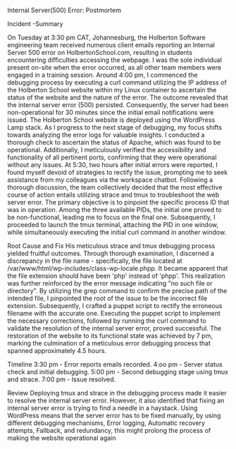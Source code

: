 Internal Server(500) Error: Postmortem


Incident -Summary

 On Tuesday at 3:30 pm CAT, Johannesburg, the Holberton Software engineering team received numerous client emails reporting an Internal Server 500 error on HolbertonSchool.com, resulting in students encountering difficulties accessing the webpage. I was the sole individual present on-site when the error occurred, as all other team members were engaged in a training session.
Around 4:00 pm, I commenced the debugging process by executing a curl command utilizing the IP address of the Holberton School website within my Linux container to ascertain the status of the website and the nature of the error. The outcome revealed that the internal server error (500) persisted. Consequently, the server had been non-operational for 30 minutes since the initial email notifications were issued. 
The Holberton School website is deployed using the WordPress Lamp stack. As I progress to the next stage of debugging, my focus shifts towards analyzing the error logs for valuable insights. I conducted a thorough check to ascertain the status of Apache, which was found to be operational. Additionally, I meticulously verified the accessibility and functionality of all pertinent ports, confirming that they were operational without any issues.
At 5:30, two hours after initial errors were reported, I found myself devoid of strategies to rectify the issue, prompting me to seek assistance from my colleagues via the workspace chatbot. Following a thorough discussion, the team collectively decided that the most effective course of action entails utilizing strace and tmux to troubleshoot the web server error. The primary objective is to pinpoint the specific process ID that was in operation. Among the three available PIDs, the initial one proved to be non-functional, leading me to focus on the final one. Subsequently, I proceeded to launch the tmux terminal, attaching the PID in one window, while simultaneously executing the initial curl command in another window.

Root Cause and Fix
His meticulous strace and tmux debugging process yielded fruitful outcomes. Through thorough examination, I discerned a discrepancy in the file name - specifically, the file located at /var/www/html/wp-includes/class-wp-locale.phpp. It became apparent that the file extension should have been 'php' instead of 'phpp'. This realization was further reinforced by the error message indicating "no such file or directory". By utilizing the grep command to confirm the precise path of the intended file, I pinpointed the root of the issue to be the incorrect file extension. Subsequently, I crafted a puppet script to rectify the erroneous filename with the accurate one. Executing the puppet script to implement the necessary corrections, followed by running the curl command to validate the resolution of the internal server error, proved successful.
The restoration of the website to its functional state was achieved by 7 pm, marking the culmination of a meticulous error debugging process that spanned approximately 4.5 hours.



Timeline
3:30 pm - Error reports emails recorded.
4:oo pm - Server status check and initial debugging.
5:00 pm - Second debugging stage using tmux and strace.
7:00 pm - Issue resolved.

Review
Deploying tmux and strace in the debugging process made it easier to resolve the internal server error. However, it also identified that fixing an internal server error is trying to find a needle in a haystack. Using WordPress means that the server error has to be fixed manually, by using different debugging mechanisms, Error logging, Automatic recovery attempts, Fallback, and redundancy, this might prolong the process of making the website operational again

